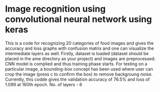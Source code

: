 # Image recognition using convolutional neural network using keras
This is a code for recognizing 20 categories of food images and gives the accuracy and loss graphs with confusion matrix and one can  visualize the intermediate layers as well. 
Firstly, dataset is loaded (dataset should be placed in the ame directory as your project) and images are preprocessed. CNN model is complied and thus training phase starts. For testing on a particular image, a bounding-box concept has been used where user can crop the image (press c to confirm the box) to remove backgroung noise.
Currently, this codde gives the validation accuracy of 76.5% and loss of 1.089 at 160th epoch. 
No. of layers - 6
